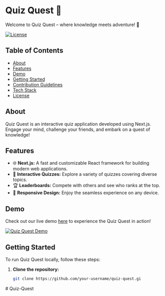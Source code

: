 # Quiz Quest 🚀
Welcome to Quiz Quest – where knowledge meets adventure! 🚀

[![License](https://img.shields.io/badge/LICENSE-MIT-blue.svg)](https://github.com/devashishsoni98/QuizQuest/blob/main/LICENSE.md)


## Table of Contents

- [About](#about)
- [Features](#features)
- [Demo](#demo)
- [Getting Started](#getting-started)
- [Contribution Guidelines](#contribution-guidelines)
- [Tech Stack](#tech-stack)
- [License](#license)

## About

Quiz Quest is an interactive quiz application developed using Next.js. Engage your mind, challenge your friends, and embark on a quest of knowledge!

## Features

- 🌐 **Next.js:** A fast and customizable React framework for building modern web applications.
- 🧠 **Interactive Quizzes:** Explore a variety of quizzes covering diverse topics.
- 🏆 **Leaderboards:** Compete with others and see who ranks at the top.
- 🌈 **Responsive Design:** Enjoy the seamless experience on any device.

## Demo

Check out our live demo [here](#) to experience the Quiz Quest in action!

[![Quiz Quest Demo](https://quiz-quest-app.netlify.app/)](#)

## Getting Started

To run Quiz Quest locally, follow these steps:

1. **Clone the repository:**

   ```bash
   git clone https://github.com/your-username/quiz-quest.gi
#   Q u i z - Q u e s t  
 